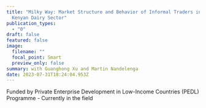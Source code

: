 ```yaml
---
title: "Milky Way: Market Structure and Behavior of Informal Traders in the
  Kenyan Dairy Sector"
publication_types:
  - "0"
draft: false
featured: false
image:
  filename: ""
  focal_point: Smart
  preview_only: false
summary: with Guanghong Xu and Martin Nandelenga
date: 2023-07-31T18:24:04.953Z
---
```

F﻿unded by Private Enterprise Development in Low-Income Countries (PEDL) Programme - Currently in the field